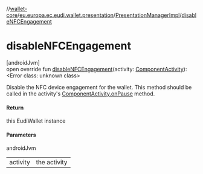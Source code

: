 //[wallet-core](../../../index.md)/[eu.europa.ec.eudi.wallet.presentation](../index.md)/[PresentationManagerImpl](index.md)/[disableNFCEngagement](disable-n-f-c-engagement.md)

# disableNFCEngagement

[androidJvm]\
open override fun [disableNFCEngagement](disable-n-f-c-engagement.md)(activity: [ComponentActivity](https://developer.android.com/reference/kotlin/androidx/activity/ComponentActivity.html)): &lt;Error class: unknown class&gt;

Disable the NFC device engagement for the wallet. This method should be called in the activity's [ComponentActivity.onPause](https://developer.android.com/reference/kotlin/androidx/activity/ComponentActivity.html#onpause) method.

#### Return

this EudiWallet instance

#### Parameters

androidJvm

| | |
|---|---|
| activity | the activity |
